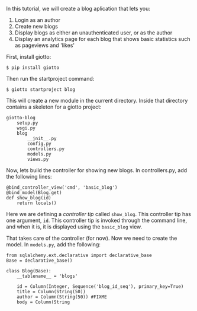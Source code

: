In this tutorial, we will create a blog aplication that lets you:

1. Login as an author
2. Create new blogs
3. Display blogs as either an unauthenticated user, or as the author
4. Display an analytics page for each blog that shows basic statistics such as pageviews and 'likes'

First, install giotto:

    $ pip install giotto

Then run the startproject command:

    $ giotto startproject blog

This will create a new module in the current directory. Inside that directory
contains a skeleton for a giotto project:

    giotto-blog
        setup.py
        wsgi.py
        blog
            __jnit__.py
            config.py
            controllers.py
            models.py
            views.py

Now, lets build the controller for showing new blogs. In controllers.py, add the
following lines:

    @bind_controller_view('cmd', 'basic_blog')
    @bind_model(Blog.get)
    def show_blog(id)
        return locals()

Here we are defining a _controller tip_ called `show_blog`. This controller tip
has one argument, `id`. This controller tip is invoked through the command line,
and when it is, it is displayed using the `basic_blog` view.

That takes care of the controller (for now). Now we need to create the model. In
`models.py`, add the following:

    from sqlalchemy.ext.declarative import declarative_base
    Base = declarative_base()
    
    class Blog(Base):
        __tablename__ = 'blogs'

        id = Column(Integer, Sequence('blog_id_seq'), primary_key=True)
        title = Column(String(50))
        author = Column(String(50)) #FIXME
        body = Column(String

        